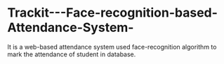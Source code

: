 # Trackit---Face-recognition-based-Attendance-System-
It is a web-based attendance system used face-recognition algorithm to mark the attendance of student in  database.  
